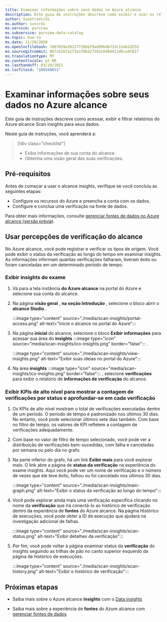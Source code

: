 ```yaml
---
title: Examinar informações sobre seus dados no Azure alcance
description: Este guia de instruções descreve como exibir e usar os relatórios de verificação do alcance insights em seus dados.
author: SunetraVirdi
ms.author: suvirdi
ms.service: purview
ms.subservice: purview-data-catalog
ms.topic: how-to
ms.date: 11/20/2020
ms.openlocfilehash: 7807659a30127f39bb79ad99bdb733c12eb1d25d
ms.sourcegitcommit: 867cb1b7a1f3a1f0b427282c648d411d0ca4f81f
ms.translationtype: MT
ms.contentlocale: pt-BR
ms.lasthandoff: 03/19/2021
ms.locfileid: "100548651"
---
```

# <a name="scan-insights-on-your-data-in-azure-purview"></a>Examinar informações sobre seus dados no Azure alcance

Este guia de instruções descreve como acessar, exibir e filtrar relatórios do Azure alcance Scan insights para seus dados.

Neste guia de instruções, você aprenderá a:

> [!div class="checklist"]
> * Exiba informações de sua conta do alcance.
> * Obtenha uma visão geral das suas verificações.

## <a name="prerequisites"></a>Pré-requisitos

Antes de começar a usar o alcance insights, verifique se você concluiu as seguintes etapas:

* Configure os recursos do Azure e preencha a conta com os dados.
* Configure e conclua uma verificação na fonte de dados.

Para obter mais informações, consulte [gerenciar fontes de dados no Azure alcance (versão prévia)](manage-data-sources.md).

## <a name="use-purview-scan-insights"></a>Usar percepções de verificação do alcance

No Azure alcance, você pode registrar e verificar os tipos de origem. Você pode exibir o status da verificação ao longo do tempo em examinar insights. As informações informam quantas verificações falharam, tiveram êxito ou foram canceladas em um determinado período de tempo.

### <a name="view-scan-insights"></a>Exibir insights do exame

1. Vá para a tela instância **do Azure alcance** na portal do Azure e selecione sua conta do alcance.

1. Na página **visão geral** , **na seção Introdução** , selecione o bloco abrir o **alcance Studio** .

   :::image type="content" source="./media/scan-insights/portal-access.png" alt-text="Inicie o alcance no portal do Azure":::

1. Na página **inicial** do alcance, selecione o bloco **Exibir informações** para acessar sua área do **insights** :::image type="icon" source="media/scan-insights/ico-insights.png" border="false"::: .

   :::image type="content" source="./media/scan-insights/view-insights.png" alt-text="Exibir suas ideias no portal do Azure":::

1. Na área **insights** :::image type="icon" source="media/scan-insights/ico-insights.png" border="false"::: , selecione **verificações** para exibir o relatório de **informações de verificação** do alcance.

### <a name="view-high-level-kpis-to-show-count-of-scans-by-status-and-deep-dive-into-each-scan"></a>Exibir KPIs de alto nível para mostrar a contagem de verificações por status e aprofundar-se em cada verificação
 
1. Os KPIs de alto nível mostram o total de verificações executadas dentro de um período. O período de tempo é padronizado nos últimos 30 dias. No entanto, você pode selecionar últimos sete dias também. Com base no filtro de tempo, os valores de KPI refletem a contagem de verificações adequadamente.


1. Com base no valor de filtro de tempo selecionado, você pode ver a distribuição de verificações bem-sucedidas, com falha e canceladas por semana ou pelo dia no grafo.

1. Na parte inferior do grafo, há um link **Exibir mais** para você explorar mais. O link abre a página de  **status da verificação** na experiência do exame insights. Aqui você pode ver um nome de verificação e o número de vezes que ele teve êxito, falhou ou foi cancelado nos últimos 30 dias.

    :::image type="content" source="./media/scan-insights/main-graph.png" alt-text="Exibir o status da verificação ao longo do tempo":::

4. Você pode explorar ainda mais uma verificação específica clicando no nome da **verificação** que irá conectá-lo ao histórico de verificação dentro da experiência de **fontes** do Azure alcance. Na página Histórico de execuções, você pode obter a ID de execução que ajudará na investigação adicional de falhas.

    :::image type="content" source="./media/scan-insights/scan-status.png" alt-text="Exibir detalhes da verificação":::

5. Por fim, você pode voltar à página examinar status da **verificação** do insights seguindo as trilhas de pão no canto superior esquerdo da página de histórico de execuções.

    :::image type="content" source="./media/scan-insights/scan-history.png" alt-text="Exibir o histórico de verificação"::: 

## <a name="next-steps"></a>Próximas etapas

* Saiba mais sobre o Azure alcance **insights** com o [Data insights](./concept-insights.md)

* Saiba mais sobre a experiência de **fontes** do Azure alcance com [gerenciar fontes de dados](./manage-data-sources.md)